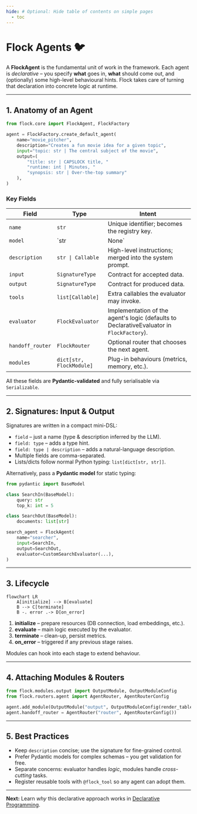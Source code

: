 ```yaml
---
hide: # Optional: Hide table of contents on simple pages
  - toc
---
```


# Flock Agents 🐦

A **FlockAgent** is the fundamental unit of work in the framework.  Each agent is *declarative* – you specify **what** goes in, **what** should come out, and (optionally) some high-level behavioural hints.  Flock takes care of turning that declaration into concrete logic at runtime.

---

## 1. Anatomy of an Agent

```python
from flock.core import FlockAgent, FlockFactory

agent = FlockFactory.create_default_agent(
    name="movie_pitcher",
    description="Creates a fun movie idea for a given topic",
    input="topic: str | The central subject of the movie",
    output=(
        "title: str | CAPSLOCK title, "
        "runtime: int | Minutes, "
        "synopsis: str | Over-the-top summary"
    ),
)
```

### Key Fields

| Field | Type | Intent |
| ----- | ---- | ------ |
| `name` | `str` | Unique identifier; becomes the registry key. |
| `model` | `str | None` | Override the default model for this agent. |
| `description` | `str \| Callable` | High-level instructions; merged into the system prompt. |
| `input` | `SignatureType` | Contract for accepted data. |
| `output` | `SignatureType` | Contract for produced data. |
| `tools` | `list[Callable]` | Extra callables the evaluator may invoke. |
| `evaluator` | `FlockEvaluator` | Implementation of the agent's logic (defaults to DeclarativeEvaluator in `FlockFactory`). |
| `handoff_router` | `FlockRouter` | Optional router that chooses the next agent. |
| `modules` | `dict[str, FlockModule]` | Plug-in behaviours (metrics, memory, etc.). |

All these fields are **Pydantic-validated** and fully serialisable via `Serializable`.

---

## 2. Signatures: Input & Output

Signatures are written in a compact mini-DSL:

* `field` – just a name (type & description inferred by the LLM).
* `field: type` – adds a type hint.
* `field: type | description` – adds a natural-language description.
* Multiple fields are comma-separated.
* Lists/dicts follow normal Python typing: `list[dict[str, str]]`.

Alternatively, pass a **Pydantic model** for static typing:

```python
from pydantic import BaseModel

class SearchIn(BaseModel):
    query: str
    top_k: int = 5

class SearchOut(BaseModel):
    documents: list[str]

search_agent = FlockAgent(
    name="searcher",
    input=SearchIn,
    output=SearchOut,
    evaluator=CustomSearchEvaluator(...),
)
```

---

## 3. Lifecycle

```mermaid
flowchart LR
    A[initialize] --> B[evaluate]
    B --> C[terminate]
    B -. error .-> D[on_error]
```

1. **initialize** – prepare resources (DB connection, load embeddings, etc.).
2. **evaluate** – main logic executed by the evaluator.
3. **terminate** – clean-up, persist metrics.
4. **on_error** – triggered if any previous stage raises.

Modules can hook into each stage to extend behaviour.

---

## 4. Attaching Modules & Routers

```python
from flock.modules.output import OutputModule, OutputModuleConfig
from flock.routers.agent import AgentRouter, AgentRouterConfig

agent.add_module(OutputModule("output", OutputModuleConfig(render_table=True)))
agent.handoff_router = AgentRouter("router", AgentRouterConfig())
```

---

## 5. Best Practices

* Keep `description` concise; use the signature for fine-grained control.
* Prefer Pydantic models for complex schemas – you get validation for free.
* Separate concerns: evaluator handles *logic*, modules handle *cross-cutting* tasks.
* Register reusable tools with `@flock_tool` so any agent can adopt them.

---

**Next:**  Learn *why* this declarative approach works in [Declarative Programming](declarative.md).
